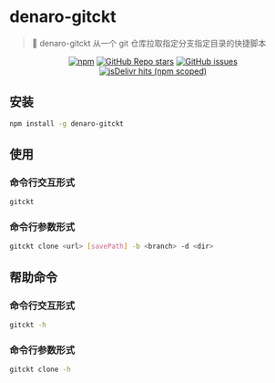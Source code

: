 # denaro-gitckt

> :tada: denaro-gitckt 从一个 git 仓库拉取指定分支指定目录的快捷脚本

<p align="center">
  <a href="https://www.npmjs.com/package/denaro-gitckt" target="_blank"><img alt="npm" src="https://img.shields.io/npm/v/denaro-gitckt"></a>
  <a href="https://github.com/denaro-org/denaro-gitckt/stargazers" target="_blank"><img alt="GitHub Repo stars" src="https://img.shields.io/github/stars/denaro-org/denaro-gitckt"></a>
  <a href="https://github.com/denaro-org/denaro-gitckt/issues" target="_blank"><img alt="GitHub issues" src="https://img.shields.io/github/issues/denaro-org/denaro-gitckt"></a>
  <br />  
  <a href="https://www.jsdelivr.com/package/npm/denaro-gitckt" target="_blank"><img alt="jsDelivr hits (npm scoped)" src="https://img.shields.io/jsdelivr/npm/hd/denaro-gitckt"></a>
  <a href="https://github.com/denaro-org/denaro-gitckt/blob/main/LICENSE" target="_blank><img alt="GitHub" src="https://img.shields.io/github/license/denaro-org/denaro-gitckt"></a>
</p>

## 安装

```bash
npm install -g denaro-gitckt
```

## 使用

### 命令行交互形式

```bash
gitckt
```

### 命令行参数形式

```bash
gitckt clone <url> [savePath] -b <branch> -d <dir> 
```

## 帮助命令

### 命令行交互形式

```bash
gitckt -h
```

### 命令行参数形式

```bash
gitckt clone -h
```

